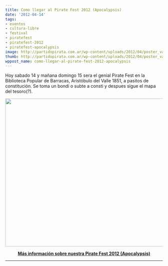 ```yaml
---
title: Como llegar al Pirate Fest 2012 (Apocalypsis)
date: '2012-04-14'
tags:
- eventos
- cultura-libre
- festival
- piratefest
- piratefest-2012
- piratefest-apocalypsis
image: http://partidopirata.com.ar/wp-content/uploads/2012/04/poster_vacio.png
thumb: http://partidopirata.com.ar/wp-content/uploads/2012/04/poster_vacio-150x150.png
wppost_name: como-llegar-al-pirate-fest-2012-apocalypsis
---
```


Hoy sabado 14 y mañana domingo 15 sera el genial Pirate Fest en la Biblioteca Popular de Barracas, Aristóbulo del Valle 1851, a pasitos de constitución. Se toma un bondi o subte a consti y despues sigue el mapa del tesoro(?).

<a href="http://partidopirata.com.ar/wp-content/uploads/2012/04/camino.png"><img class="aligncenter size-full wp-image-3959" title="camino" src="http://partidopirata.com.ar/wp-content/uploads/2012/04/camino.png" alt="" width="534" height="472" /></a>
<p style="text-align: center;"><strong><a href="http://partidopirata.com.ar/3926/mas-informacion-sobre-la-pirate-fest-apocalypsis-del-14-y-15-de-abril">Más información sobre nuestra Pirate Fest 2012 (Apocalypsis)</a></strong></p>


<hr />
